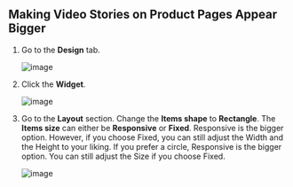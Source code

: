 ## Making Video Stories on Product Pages Appear Bigger

1. Go to the **Design** tab.

   ![image](https://github.com/user-attachments/assets/598b956d-5f71-41d7-9d55-50c2b7735e92)

2. Click the **Widget**.

   ![image](https://github.com/user-attachments/assets/e06c21fd-d5be-400d-b1d9-955bf6c92e42)

3. Go to the **Layout** section. Change the **Items shape** to **Rectangle**. The **Items size** can either be **Responsive** or **Fixed**. Responsive is the bigger option. However, if you choose Fixed, you can still adjust the Width and the Height to your liking. If you prefer a circle, Responsive is the bigger option. You can still adjust the Size if you choose Fixed.

   ![image](https://github.com/user-attachments/assets/7173d765-9d3c-4c96-9dce-16380f32db7c)
